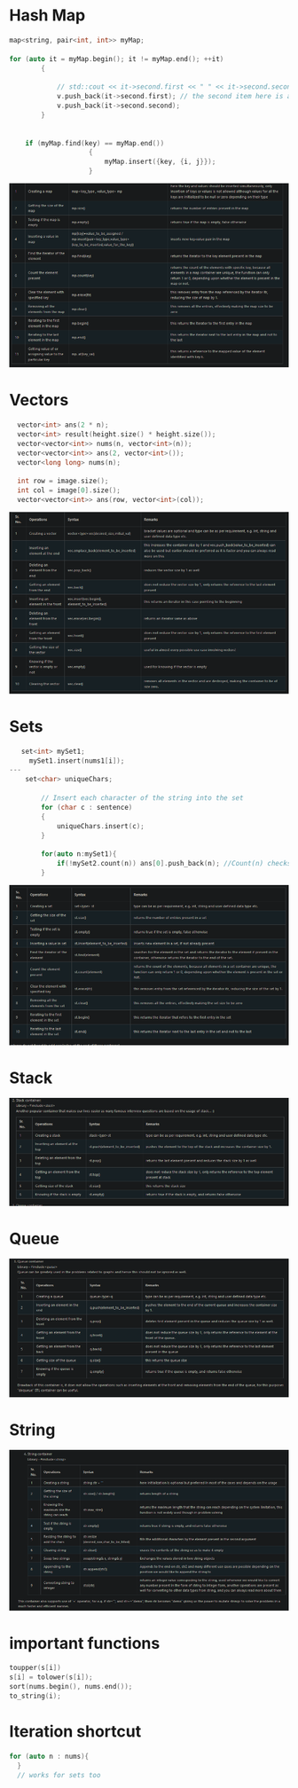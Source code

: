 # Hash Map

```cpp
map<string, pair<int, int>> myMap;

for (auto it = myMap.begin(); it != myMap.end(); ++it)
		{

			// std::cout << it->second.first << " " << it->second.second << std::endl;
			v.push_back(it->second.first); // the second item here is a pair. so we are accessing first of that second
			v.push_back(it->second.second);
		}


    if (myMap.find(key) == myMap.end())
					{
						myMap.insert({key, {i, j}});
					}
```
![Map](./assets/map.png)

# Vectors

```cpp
  vector<int> ans(2 * n);
  vector<int> result(height.size() * height.size());
  vector<vector<int>> nums(n, vector<int>(n));
  vector<vector<int>> ans(2, vector<int>());
  vector<long long> nums(n);

  int row = image.size();
  int col = image[0].size();
  vector<vector<int>> ans(row, vector<int>(col));
  ```
![Vector](./assets/vector.png)
# Sets

```cpp
   set<int> mySet1;
     mySet1.insert(nums1[i]);
---
    set<char> uniqueChars;

        // Insert each character of the string into the set
        for (char c : sentence)
        {
            uniqueChars.insert(c);
        }

        for(auto n:mySet1){
            if(!mySet2.count(n)) ans[0].push_back(n); //Count(n) checks if element n is present in the set
        }
```
![Set](./assets/set.png)


# Stack
![Stack](./assets/stack.png)


# Queue
![Queue](./assets/queue.png)

# String
![String](./assets/string.png)

# important functions
```cpp
toupper(s[i])
s[i] = tolower(s[i]);
sort(nums.begin(), nums.end());
to_string(i);
```


# Iteration shortcut 
  ```cpp  
 for (auto n : nums){
    }
    // works for sets too
```
